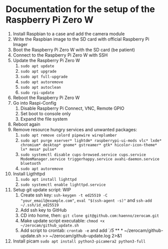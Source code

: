 # Documentation for the setup of the Raspberry Pi Zero W

1. Install Raspbian to a case and add the camera module
2. Write the Raspbian image to the SD card with official Raspberry Pi Imager
3. Boot the Raspberry Pi Zero W with the SD card (be patient)
4. Connect to the Raspberry Pi Zero W with SSH
5. Update the Raspberry Pi Zero W
   1. `sudo apt update`
   2. `sudo apt upgrade`
   3. `sudo apt full-upgrade`
   4. `sudo apt autoremove`
   5. `sudo apt autoclean`
   6. `sudo rpi-update`
6. Reboot the Raspberry Pi Zero W
7. Go into Raspi-Config
   1. Disable Raspberry Pi Connect, VNC, Remote GPIO
   2. Set boot to console only
   3. Expand the file system
8. Reboot again
9. Remove resource hungry services and unwanted packages:
   1. `sudo apt remove colord pipewire wireplumber`
   2. `sudo apt purge xserver* lightdm* raspberrypi-ui-mods vlc* lxde* chromium* desktop* gnome* gstreamer* gtk* hicolor-icon-theme* lx* mesa* pulse*`
   3. `sudo systemctl disable cups-browsed.service cups.service ModemManager.service triggerhappy.service avahi-daemon.service bluetooth`
   4. `sudo apt autoremove`
10. Install Ligthttpd
    1. `sudo apt install lighttpd`
    2. `sudo systemctl enable lighttpd.service`
11. Setup git update script: WIP
    1. Create ssh key: `ssh-keygen -t ed25519 -C "your_email@example.com"`, `eval "$(ssh-agent -s)"` and `ssh-add ~/.ssh/id_ed25519`
    2. Add ssh key to GitHub
    3. CD into home, then: `git clone git@github.com:haenno/zerocam.git`
    4. Make update script executable: `chmod +x ~/zerocam/github_update.sh`
    5. Add script to crontab: `crontab -e` and add `*/5* ** * ~/zerocam/github-update.sh >> ~/zerocam/github-update.log 2>&1
12. Install picam `sudo apt install python3-picamera2 python3-full`
